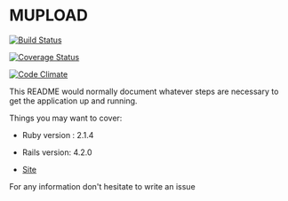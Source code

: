 MUPLOAD
========

[![Build Status](https://travis-ci.org/mosleymos/mupload.svg?branch=master)
](https://travis-ci.org/mosleymos/mupload)

[![Coverage Status](https://coveralls.io/repos/mosleymos/mupload/badge.svg?branch=master&service=github)](https://coveralls.io/github/mosleymos/mupload?branch=master)

[![Code Climate](https://codeclimate.com/github/mosleymos/mupload/badges/gpa.svg)](https://codeclimate.com/github/mosleymos/mupload)

This README would normally document whatever steps are necessary to get the
application up and running.

Things you may want to cover:

* Ruby version : 2.1.4

* Rails version: 4.2.0

* [Site](http://mupload.herokuapp.com)

For any information don't hesitate to write an issue
